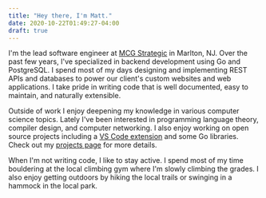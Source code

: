 ```yaml
---
title: "Hey there, I'm Matt."
date: 2020-10-22T01:49:27-04:00
draft: true
---
```


I'm the lead software engineer at [MCG Strategic](https://mcgstrategic.com) in Marlton, NJ. Over the past few years, I've specialized in backend development using Go and PostgreSQL. I spend most of my days designing and implementing REST APIs and databases to power our client's custom websites and web applications. I take pride in writing code that is well documented, easy to maintain, and naturally extensible.

Outside of work I enjoy deepening my knowledge in various computer science topics. Lately I've been interested in programming language theory, compiler design, and computer networking. I also enjoy working on open source projects including a [VS Code extension](https://github.com/mattmeyers/vscode-dbml) and some Go libraries. Check out my [projects page](/projects/) for more details.

When I'm not writing code, I like to stay active. I spend most of my time bouldering at the local climbing gym where I'm slowly climbing the grades. I also enjoy getting outdoors by hiking the local trails or swinging in a hammock in the local park.
